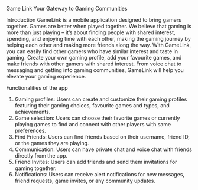 Game Link
Your Gateway to Gaming Communities

Introduction
GameLink is a mobile application designed to bring gamers together. Games are better when played together. We believe that gaming is more than just playing – it’s about finding people with shared interest, spending, and enjoying time with each other, making the gaming journey by helping each other and making more friends along the way.
With GameLink, you can easily find other gamers who have similar interest and taste in gaming. Create your own gaming profile, add your favourite games, and make friends with other gamers with shared interest. From voice chat to messaging and getting into gaming communities, GameLink will help you elevate your gaming experience.

Functionalities of the app
1.	Gaming profiles: Users can create and customize their gaming profiles featuring their gaming choices, favourite games and types, and achievements.
2.	Game selection: Users can choose their favorite games or currently playing games to find and connect with other players with same preferences.
3.	Find Friends: Users can find friends based on their username, friend ID, or the games they are playing.
4.	Communication: Users can have private chat and voice chat with friends directly from the app. 
5.	Friend Invites: Users can add friends and send them invitations for gaming together.
6.	Notifications: Users can receive alert notifications for new messages, friend requests, game invites, or any community updates.


